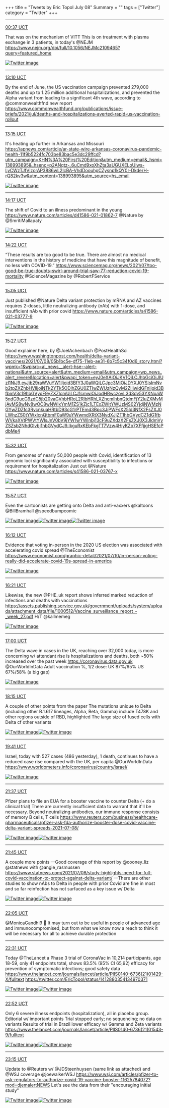 +++
title = "Tweets by Eric Topol July 08"
Summary = ""
tags = ["Twitter"]
category = "Twitter"
+++


---

<a href="https://twitter.com/erictopol/status/1412933923043110917" target="_blank" rel="noreferer">00:37 UCT</a>

That was on the mechanism of VITT
This is on treatment with plasma exchange in 3 patients, in today's @NEJM https://www.nejm.org/doi/full/10.1056/NEJMc2109465?query=featured_home 

<a href="E5u_4iLVUAEiGJO.jpg"  ><img src="E5u_4iLVUAEiGJO.jpg" alt="Twitter image" ></img></a>

---

<a href="https://twitter.com/erictopol/status/1413123375065489414" target="_blank" rel="noreferer">13:10 UCT</a>

By the end of June, the US vaccination campaign prevented 279,000 deaths and up to 1.25 million additional hospitalizations, and prevented the Alpha variant from leading to a significant 4th wave, according to @commonwealthfnd new report  https://www.commonwealthfund.org/publications/issue-briefs/2021/jul/deaths-and-hospitalizations-averted-rapid-us-vaccination-rollout



---

<a href="https://twitter.com/erictopol/status/1413124572925157376" target="_blank" rel="noreferer">13:15 UCT</a>

It's heating up further in Arkansas and Missouri
https://apnews.com/article/ar-state-wire-arkansas-coronavirus-pandemic-health-11f9b5224fc703be83bac5e3dc29ffcd?utm_campaign=KHN%3A%20First%20Edition&utm_medium=email&_hsmi=138993895&_hsenc=p2ANqtz-_6uCmd9xoXhZta3aUGUXELoUlws-LyCWzTJfVlzorAP3886wL2IcBA-VhdDoouhgCZysnp1kQY0r-DkderH-rQ82kv3w&utm_content=138993895&utm_source=hs_email 

<a href="E5xtI-SUcAAQWPY.jpg"  ><img src="E5xtI-SUcAAQWPY.jpg" alt="Twitter image" ></img></a>

---

<a href="https://twitter.com/erictopol/status/1413140198506909709" target="_blank" rel="noreferer">14:17 UCT</a>

The shift of Covid to an illness predominant in the young
https://www.nature.com/articles/d41586-021-01862-7
@Nature by @SmritiMallapaty 

<a href="E5x7OfuVIA4GUaH.jpg"  ><img src="E5x7OfuVIA4GUaH.jpg" alt="Twitter image" ></img></a>

---

<a href="https://twitter.com/erictopol/status/1413141330721574913" target="_blank" rel="noreferer">14:22 UCT</a>

“These results are too good to be true. There are almost no medical interventions in the history of medicine that have this magnitude of benefit, no less with COVID-19.”
https://www.sciencemag.org/news/2021/07/too-good-be-true-doubts-swirl-around-trial-saw-77-reduction-covid-19-mortality @ScienceMagazine by @RobertFService



---

<a href="https://twitter.com/erictopol/status/1413152288579850252" target="_blank" rel="noreferer">15:05 UCT</a>

Just published @Nature 
Delta variant protection by mRNA and AZ vaccines requires 2-doses, little neutralizing antibody (nAb) with 1-dose, and insufficient nAb with prior covid
https://www.nature.com/articles/s41586-021-03777-9 

<a href="E5yGMpWVkAwB06D.jpg"  ><img src="E5yGMpWVkAwB06D.jpg" alt="Twitter image" ></img></a>

---

<a href="https://twitter.com/erictopol/status/1413157775316713475" target="_blank" rel="noreferer">15:27 UCT</a>

Good explainer here, by @JoelAchenbach  @PostHealthSci 
https://www.washingtonpost.com/health/delta-variant-vaccines/2021/07/08/05b1bc5e-df75-11eb-ae31-6b7c5c34f0d6_story.html?wpmk=1&wpisrc=al_news__alert-hse--alert-national&utm_source=alert&utm_medium=email&utm_campaign=wp_news_alert_revere&location=alert&pwapi_token=eyJ0eXAiOiJKV1QiLCJhbGciOiJIUzI1NiJ9.eyJjb29raWVuYW1lIjoid3BfY3J0aWQiLCJpc3MiOiJDYXJ0YSIsImNvb2tpZXZhbHVlIjoiNTk2YTk5ODlhZGU0ZTIwZWUzNzQyM2ZlIiwidGFnIjoid3BfbmV3c19hbGVydF9yZXZlcmUiLCJ1cmwiOiJodHRwczovL3d3dy53YXNoaW5ndG9ucG9zdC5jb20vaGVhbHRoL2RlbHRhLXZhcmlhbnQtdmFjY2luZXMvMjAyMS8wNy8wOC8wNWIxYmM1ZS1kZjc1LTExZWItYWUzMS02YjdjNWMzNGYwZDZfc3RvcnkuaHRtbD93cG1rPTEmd3Bpc3JjPWFsX25ld3NfX2FsZXJ0LWhzZS0tYWxlcnQtbmF0aW9uYWwmdXRtX3NvdXJjZT1hbGVydCZ1dG1fbWVkaXVtPWVtYWlsJnV0bV9jYW1wYWlnbj13cF9uZXdzX2FsZXJ0X3JldmVyZSZsb2NhdGlvbj1hbGVydCJ9.IkguRxKEbFkgTT7Vzw4HiyKZo7XFfjjgHSEfcPdbMe4



---

<a href="https://twitter.com/erictopol/status/1413158943266803715" target="_blank" rel="noreferer">15:32 UCT</a>

From genomes of nearly 50,000 people with Covid, identification of 13 genomic loci significantly associated with susceptibility to infections or requirement for hospitalization 
Just out @Nature 
https://www.nature.com/articles/s41586-021-03767-x 

<a href="E5yMaRPUUAQQ896.jpg"  ><img src="E5yMaRPUUAQQ896.jpg" alt="Twitter image" ></img></a>

---

<a href="https://twitter.com/erictopol/status/1413165279308181512" target="_blank" rel="noreferer">15:57 UCT</a>

Even the cartoonists are getting onto Delta and anti-vaxxers
@kaltoons 
@BillBramhall 
@speedbumpcomic 

<a href="E5yR1smVcAIph3D.jpg"  ><img src="E5yR1smVcAIph3D.jpg" alt="Twitter image" ></img></a><a href="E5yR3xPUcAAhnm-.jpg"  ><img src="E5yR3xPUcAAhnm-.jpg" alt="Twitter image" ></img></a><a href="E5yR6cEUcAAsXzd.jpg"  ><img src="E5yR6cEUcAAsXzd.jpg" alt="Twitter image" ></img></a>

---

<a href="https://twitter.com/erictopol/status/1413169056522244099" target="_blank" rel="noreferer">16:12 UCT</a>

Evidence that voting in-person in the 2020 US election was associated with accelerating covid spread @TheEconomist https://www.economist.com/graphic-detail/2021/07/10/in-person-voting-really-did-accelerate-covid-19s-spread-in-america 

<a href="E5yUWuhUUAAcabK.jpg"  ><img src="E5yUWuhUUAAcabK.jpg" alt="Twitter image" ></img></a>

---

<a href="https://twitter.com/erictopol/status/1413171397308739588" target="_blank" rel="noreferer">16:21 UCT</a>

Likewise,  the new @PHE_uk report shows inferred marked reduction of infections and deaths with vaccinations
https://assets.publishing.service.gov.uk/government/uploads/system/uploads/attachment_data/file/1000512/Vaccine_surveillance_report_-_week_27.pdf
H/T @kallmemeg 

<a href="E5yXwCYUUAge7ZT.jpg"  ><img src="E5yXwCYUUAge7ZT.jpg" alt="Twitter image" ></img></a>

---

<a href="https://twitter.com/erictopol/status/1413181124667273218" target="_blank" rel="noreferer">17:00 UCT</a>

The Delta wave in cases in the UK, reaching over 32,000 today, is more concerning w/ attendant rise is hospitalizations and deaths, both ~50% increased over the past week
https://coronavirus.data.gov.uk
@OurWorldInData 
Adult vaccination %, 1/2 dose:
UK 87%/65%
US 67%/58% (a big gap) 

<a href="E5yfSxKVgAAngEj.jpg"  ><img src="E5yfSxKVgAAngEj.jpg" alt="Twitter image" ></img></a>

---

<a href="https://twitter.com/erictopol/status/1413200138282029057" target="_blank" rel="noreferer">18:15 UCT</a>

A couple of other points from the paper
The mutations unique to Delta (including other B.1.617 lineages, Alpha, Beta, Gamma) include T478K and other regions outside of RBD, highlighted
The large size of fused cells with Delta cf other variants 

<a href="E5yxxTnVcAEEroh.jpg"  ><img src="E5yxxTnVcAEEroh.jpg" alt="Twitter image" ></img></a><a href="E5yx7gmVUAEeYQw.jpg"  ><img src="E5yx7gmVUAEeYQw.jpg" alt="Twitter image" ></img></a>

---

<a href="https://twitter.com/erictopol/status/1413221772195893248" target="_blank" rel="noreferer">19:41 UCT</a>

Israel, today with 527 cases (486 yesterday), 1 death, continues to have a reduced case rise compared with the UK, per capita
@OurWorldInData 
https://www.worldometers.info/coronavirus/country/israel/ 

<a href="E5zEaLiVgAAX8EM.jpg"  ><img src="E5zEaLiVgAAX8EM.jpg" alt="Twitter image" ></img></a>

---

<a href="https://twitter.com/erictopol/status/1413250865142538240" target="_blank" rel="noreferer">21:37 UCT</a>

Pfizer plans to file an EUA for a booster vaccine to counter Delta (+ do a clinical trial)
There are currently insufficient data to warrant that it'll be necessary.  Beyond neutralizing antibodies, our immune response consists of memory B cells, T cells
https://www.reuters.com/business/healthcare-pharmaceuticals/pfizer-ask-fda-authorize-booster-dose-covid-vaccine-delta-variant-spreads-2021-07-08/ 

<a href="E5zfZEuVkAEc3mW.jpg"  ><img src="E5zfZEuVkAEc3mW.jpg" alt="Twitter image" ></img></a><a href="E5zfbaMVEAIkb-e.jpg"  ><img src="E5zfbaMVEAIkb-e.jpg" alt="Twitter image" ></img></a>

---

<a href="https://twitter.com/erictopol/status/1413252946389725187" target="_blank" rel="noreferer">21:45 UCT</a>

A couple more points 
—Good coverage of this report by @cooney_liz @statnews with @angie_rasmussen 
https://www.statnews.com/2021/07/08/study-highlights-need-for-full-covid-vaccination-to-protect-against-delta-variant/
—There are other studies to show nAbs to Delta in people with prior Covid are fine in most and so far reinfection has not surfaced as a key issue w/ Delta 

<a href="E5zh5G2VkAAZtUq.jpg"  ><img src="E5zh5G2VkAAZtUq.jpg" alt="Twitter image" ></img></a><a href="E5zh6mzUUAIDmIh.jpg"  ><img src="E5zh6mzUUAIDmIh.jpg" alt="Twitter image" ></img></a>

---

<a href="https://twitter.com/erictopol/status/1413257923875131396" target="_blank" rel="noreferer">22:05 UCT</a>

@MonicaGandhi9 💯 It may turn out to be useful in people of advanced age and immunocompromised, but from what we know now a reach to think it will be necessary for all to achieve durable protection



---

<a href="https://twitter.com/erictopol/status/1413264406566248448" target="_blank" rel="noreferer">22:31 UCT</a>

Today @TheLancet a Phase 3 trial of CoronaVac in 10,214 participants, age 18-59, only 41 endpoints total, shows 83.5% (95% CI 65,92) efficacy for prevention of symptomatic infections; good safety data
https://www.thelancet.com/journals/lancet/article/PIIS0140-6736(21)01429-X/fulltext  https://twitter.com/EricTopol/status/1412880354134970371

<a href="E5zp5SkVUAIfGWh.jpg"  ><img src="E5zp5SkVUAIfGWh.jpg" alt="Twitter image" ></img></a><a href="E5zp6pSVgAIkTep.jpg"  ><img src="E5zp6pSVgAIkTep.jpg" alt="Twitter image" ></img></a>

---

<a href="https://twitter.com/erictopol/status/1413269871547215874" target="_blank" rel="noreferer">22:52 UCT</a>

Only 6 severe illness endpoints (hospitalization), all in placebo group.
Editorial w/ important points
Trial stopped early; no sequencing; no data on variants
Results of trial in Brazil lower efficacy w/ Gamma and Zeta variants https://www.thelancet.com/journals/lancet/article/PIIS0140-6736(21)01543-9/fulltext 

<a href="E5zt1ACVEAAxOAD.jpg"  ><img src="E5zt1ACVEAAxOAD.jpg" alt="Twitter image" ></img></a><a href="E5zt3ThVoAATt79.jpg"  ><img src="E5zt3ThVoAATt79.jpg" alt="Twitter image" ></img></a>

---

<a href="https://twitter.com/erictopol/status/1413275474311073796" target="_blank" rel="noreferer">23:15 UCT</a>

Update to @Reuters w/ @JDSteenhuysen (same link as attached) 
and 
@WSJ coverage @joewalkerWSJ 
https://www.wsj.com/articles/pfizer-to-ask-regulators-to-authorize-covid-19-vaccine-booster-11625784072?mod=djemalertNEWS
Let's see the data from their "encouraging initial study" 

<a href="E5z1tA3UYAANLi_.jpg"  ><img src="E5z1tA3UYAANLi_.jpg" alt="Twitter image" ></img></a><a href="E5z1vEVVgAAVqnO.png"  ><img src="E5z1vEVVgAAVqnO.png" alt="Twitter image" ></img></a>